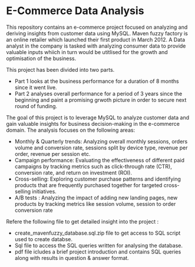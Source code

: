 
# E-Commerce Data Analysis

This repository contains an e-commerce project focused on analyzing and deriving insights from customer data using MySQL. Maven fuzzy factory is an online retailer which launched their first product in March 2012. A Data analyst in the company is tasked with analyzing consumer data to provide valuable inputs whiich in turn would be utitlised for the growth and optimisation of the business.

This project has been divided into two parts. 
- Part 1 looks at the business performance for a duration of 8 months since it went live.
- Part 2 analyses overall performance for a period of 3 years since the beginning and paint a promising grwoth picture in order to secure next round of funding.
  
The goal of this project is to leverage MySQL to analyze customer data and gain valuable insights for business decision-making in the e-commerce domain. The analysis focuses on the following areas:

- Monthly & Quarterly trends: Analyzing overall monthly sessions, orders volume and conversion rate, sessions split by device type, revenue per order, revenue per session etc.
- Campaign performance: Evaluating the effectiveness of different paid campaigns by tracking metrics such as click-through rate (CTR), conversion rate, and return on investment (ROI).
- Cross-selling: Exploring customer purchase patterns and identifying products that are frequently purchased together for targeted cross-selling initiatives.
- A/B tests : Analyzing the impact of adding new landing pages, new products by tracking metrics like session volume, session to order conversion rate

Refere the following file to get detailed insight into the project : 
- create_mavenfuzzy_database.sql.zip file to get access to SQL script used to create databse.
- Sql file to access the SQL queries written for analysing the database.
- pdf file icludes a brief project introduction and contains SQL queries along with results in question & answer format. 
